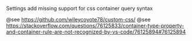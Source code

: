 Settings add missing support for css container query syntax

@see https://github.com/wileycoyote78/custom-css/
@see https://stackoverflow.com/questions/76125833/container-type-property-and-container-rule-are-not-recognized-by-vs-code/76125894#76125894